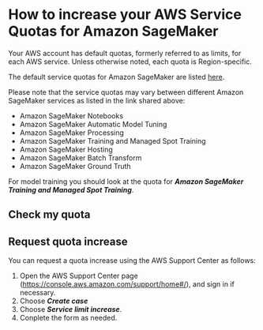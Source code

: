 # How to increase your AWS Service Quotas for Amazon SageMaker

Your AWS account has default quotas, formerly referred to as limits, for each AWS service. 
Unless otherwise noted, each quota is Region-specific. 

The default service quotas for Amazon SageMaker are listed [here](https://docs.aws.amazon.com/general/latest/gr/sagemaker.html#limits_sagemaker).

Please note that the service quotas may vary between different Amazon SageMaker services as listed in the link shared above:

- Amazon SageMaker Notebooks
- Amazon SageMaker Automatic Model Tuning
- Amazon SageMaker Processing
- Amazon SageMaker Training and Managed Spot Training
- Amazon SageMaker Hosting
- Amazon SageMaker Batch Transform
- Amazon SageMaker Ground Truth

For model training you should look at the quota for ***Amazon SageMaker Training and Managed Spot Training***. 

## Check my quota


## Request quota increase

You can request a quota increase using the AWS Support Center as follows:

1. Open the AWS Support Center page (https://console.aws.amazon.com/support/home#/), and sign in if necessary.
2. Choose ***Create case***
3. Choose ***Service limit increase***.
4. Conplete the form as needed. 
